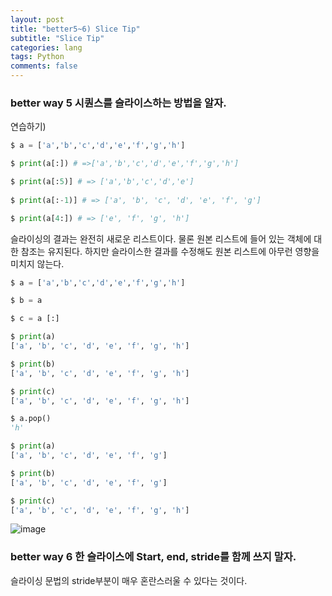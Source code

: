 ```yaml
---
layout: post  
title: "better5~6) Slice Tip"  
subtitle: "Slice Tip"  
categories: lang        
tags: Python    
comments: false  
---
```


### better way 5 시퀀스를 슬라이스하는 방법을 알자.

연습하기)

```python
$ a = ['a','b','c','d','e','f','g','h']

$ print(a[:]) # =>['a','b','c','d','e','f','g','h']

$ print(a[:5)] # => ['a','b','c','d','e']
  
$ print(a[:-1)] # => ['a', 'b', 'c', 'd', 'e', 'f', 'g']

$ print(a[4:]) # => ['e', 'f', 'g', 'h']

```


슬라이싱의 결과는 완전히 새로운 리스트이다. 
물론 원본 리스트에 들어 있는 객체에 대한 참조는 유지된다.
하지만 슬라이스한 결과를 수정해도 원본 리스트에 아무런 영향을 미치지 않는다.

```python
$ a = ['a','b','c','d','e','f','g','h']

$ b = a

$ c = a [:]

$ print(a)
['a', 'b', 'c', 'd', 'e', 'f', 'g', 'h']

$ print(b)
['a', 'b', 'c', 'd', 'e', 'f', 'g', 'h']

$ print(c)
['a', 'b', 'c', 'd', 'e', 'f', 'g', 'h']

$ a.pop()
'h'

$ print(a)
['a', 'b', 'c', 'd', 'e', 'f', 'g']

$ print(b)
['a', 'b', 'c', 'd', 'e', 'f', 'g']

$ print(c)
['a', 'b', 'c', 'd', 'e', 'f', 'g', 'h']
```
![image](https://user-images.githubusercontent.com/19926817/44971833-fe844480-af91-11e8-85d9-3c9055815fdf.png)

### better way 6 한 슬라이스에 Start, end, stride를 함께 쓰지 말자.

슬라이싱 문법의 stride부분이 매우 혼란스러울 수 있다는 것이다.

